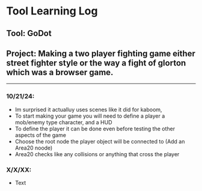 # Tool Learning Log

## Tool: GoDot

## Project: Making a two player fighting game either street fighter style or the way a fight of glorton which was a browser game.

---

### 10/21/24:
* Im surprised it actualluy uses scenes like it did for kaboom,
* To start making your game you will need to define a player a mob/enemy type character, and a HUD
* To define the player it can be done even before testing the other aspects of the game
* Choose the root node the player object will be connected to (Add an Area20 noode)
* Area20 checks like any collisions or anything that cross the player 

### X/X/XX:
* Text


<!--
* Links you used today (websites, videos, etc)
* Things you tried, progress you made, etc
* Challenges, a-ha moments, etc
* Questions you still have
* What you're going to try next
-->
